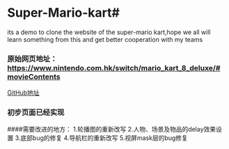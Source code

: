 # Super-Mario-kart#
its a demo to clone the website of the super-mario kart,hope we all will learn something from this and get better cooperation with my teams
### 原始网页地址：https://www.nintendo.com.hk/switch/mario_kart_8_deluxe/#movieContents
[GitHub地址](https://github.com/lAmate2576/Super-Mario-kart)
### 初步页面已经实现
####需要改进的地方：
1.轮播图的重新改写
2.人物、场景及物品的delay效果设置
3.底部bug的修复
4.导航栏的重新改写
5.视屏mask层的bug修复
